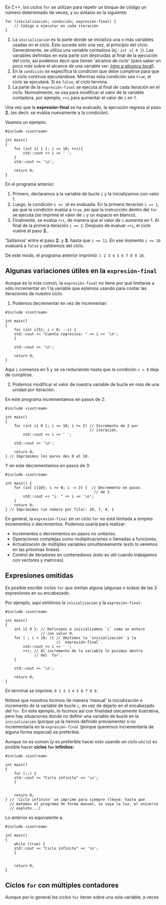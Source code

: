 En C++, los ciclos `for` se utilizan para repetir un bloque de código un número determinado de veces, y su sintaxis es la siguiente:
```
for (inicialización; condición; expresión-final) {
    // Código a ejecutar en cada iteración
}
```
1. La `inicialización` es la parte donde se inicializa una o más variables usadas en el ciclo. Esto sucede sólo una vez, al principio del ciclo. Generalmente, se utiliza una variable contadora (ej.: `int i{ 0 }`). Las variables definidas en esta parte son destruidas al final de la ejecución del ciclo, así podemos decir que tienen 'alcance de ciclo' (para saber un poco más sobre el alcance de una variable ver: [*Intro a alcance local*](../1.3_Funciones_basicas/3_Intro_a_alcance_local.md)).
2. En la `condición` se especifica la condición que debe cumplirse para que el ciclo continúe ejecutándose. Mientras esta condición sea `true`, el ciclo se ejecutará. Si es `false`, el ciclo termina.
3. La parte de la `expresión-final` se ejecuta al final de cada iteración en el ciclo. Normalmente, se usa para modificar el valor de la variable contadora, por ejemplo, `++i` para aumentar el valor de `i` en 1.

Una vez que la **expresión-final** se ha evaluado, la ejecución regresa al paso **2.** (es decir, se evalúa nuevamente a la condición).

Veamos un ejemplo:
```
#include <iostream>

int main()
{
    for (int i{ 1 }; i <= 10; ++i){
        std::cout << i << ' ';
    }
    std::cout << '\n';

    return 0;
}
```
En el programa anterior:
1. Primero, declaramos a la variable de bucle `i` y la inicializamos con valor 1.
2. Luego, la condición `i <= 10` es evaluada. En la primera iteración `i == 1`, así que la condición evalúa a `true`, así que la instrucción dentro del `for` se ejecuta (se imprime el valor de `i` y un espacio en blanco).
3. Finalmente, se evalúa `++i`, de manera que el valor de `i` aumenta en 1. Al final de la primera iteración `i == 2`. Después de evaluar `++i`, el ciclo vuelve al paso **2.**.

'Saltamos' entre el paso **2.** y **3.** hasta que `i == 11`. En ese momento `i <= 10` evaluará a `false` y saldremos del ciclo.

De este modo, el programa anterior imprimió: `1 2 3 4 5 6 7 8 9 10`.

## Algunas variaciones útiles en la `expresión-final`

Aunque es lo más común, la `expresión-final` no tiene por qué limitarse a sólo incrementar en 1 la variable que estemos usando para contar las iteraciones de nuestro ciclo.

1. Podemos decrementar en vez de incrementar:
```
#include <iostream>

int main()
{
    for (int i{5}; i > 0; --i) {
    std::cout << "Cuenta regresiva: " << i << '\n';
    }

    std::cout << '\n';

    return 0;
}
```
Aquí `i` comienza en 5 y se va reduciendo hasta que la condición `i > 0` deja de cumplirse.

2. Podemos modificar el valor de nuestra variable de bucle en más de una unidad por iteración:

En este programa incrementamos en pasos de 2:
```
#include <iostream>

int main()
{
    for (int i{ 0 }; i <= 10; i += 2) // Incremento de 2 por
                                      // iteración.
        std::cout << i << ' ';

    std::cout << '\n';

    return 0;
} // Imprimimos los pares des 0 al 10.
```

Y en este decrementamos en pasos de 3:
```
#include <iostream>

int main() {
    for (int i{10}; i >= 0; i -= 3) {  // Decremento en pasos 
                                        // de 3
        std::cout << "i: " << i << '\n';
    }
    return 0;
} // Imprimimos (un número por fila): 10, 7, 4, 1
```

En general, la `expresión-final` en un ciclo `for` no está limitada a simples incrementos o decrementos. Podemos usarla para realizar:
* Incrementos o decrementos en pasos no unitarios.
* Operaciones complejas como multiplicaciones o llamadas a funciones.
* Actualización de múltiples variables simultáneamente (esto lo veremos en las próximas líneas).
* Control de iteradores en contenedores (esto es útil cuando trabajamos con vectores y matrices).

## Expresiones omitidas

Es posible escribir ciclos `for` que omitan alguna (algunas o todas) de las 3 expresiones en su encabezado.

Por ejemplo, aquí omitimos la `inicialización` y la `expresión-final`:
```
#include <iostream>

int main()
{
    int i{ 0 }; // Definimos e inicializamos `i` como un entero
                // con valor 0.
    for ( ; i < 10; ){ // Omitimos la `inicialización` y la 
                       // `expresión-final`.
        std::cout << i << ' ';
        ++i; // Al incremento de la variable lo pusimos dentro
             // del `for`.
    }

    std::cout << '\n';

    return 0;
}
```
En terminal se imprime: `0 1 2 3 4 5 6 7 8 9`.

Nótese que nosotros hicimos de manera 'manual' la inicialización e incremento de la variable de bucle `i`, en vez de dejarlo en el encabezado del `for`. En este ejemplo, lo hicimos así con finalidad únicamente ilustrativa, pero hay situaciones donde no definir una variable de bucle en la `inicialización` (porque ya la hemos definido previamente) o no incrementarla en la `expresión-final` (porque queremos incrementarla de alguna forma especial) es preferible.

Aunque no es común (y es preferible hacer esto usando un ciclo `while`) es posible hacer **ciclos `for` infinitos:**
```
#include <iostream>

int main()
{
    for (;;) {
    std::cout << "Ciclo infinito" << '\n';
    }


    return 0;
} // 'Ciclo infinito' se imprime para siempre (léase: hasta que
  // matemos el programa de forma manual, se vaya la luz, el universo
  // explote...)
```
Lo anterior es equivalente a:
```
#include <iostream>

int main()
{
    while (true) {
    std::cout << "Ciclo infinito" << '\n';
    }


    return 0;
} 
```

## Ciclos `for` con múltiples contadores

Aunque por lo general los ciclos `for` iteran sobre una sola variable, a veces 

